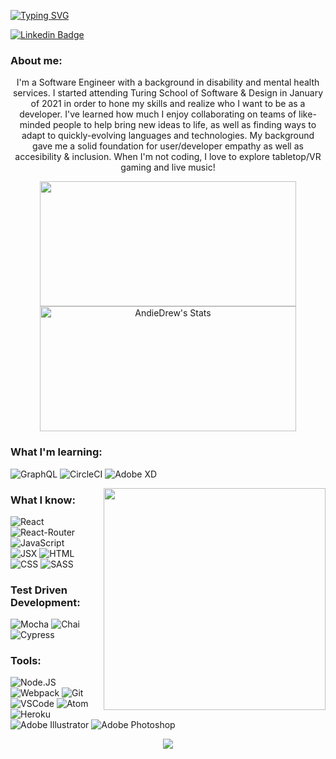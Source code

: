 [![Typing SVG](https://readme-typing-svg.herokuapp.com?color=11F766&lines=Hello+World!+%F0%9F%91%8B+I'm+Zach)](https://git.io/typing-svg)

[![Linkedin Badge](https://img.shields.io/badge/-LinkedIn-0e76a8?style=flat-square&logo=Linkedin&logoColor=white)](https://www.linkedin.com/in/zachjjohns/)



### About me:

<p align='center'>I'm a Software Engineer with a background in disability and mental health services. I started attending Turing School of Software & Design in January of 2021 in order to hone my skills and realize who I want to be as a developer. I've learned how much I enjoy collaborating on teams of like-minded people to help bring new ideas to life, as well as finding ways to adapt to quickly-evolving languages and technologies. My background gave me a solid foundation for user/developer empathy as well as accesibility & inclusion. When I'm not coding, I love to explore tabletop/VR gaming and live music!</p>





<p align='center'> 
  <img width="410"  height="200" src="https://github-readme-stats.vercel.app/api?username=zachjjohns&theme=synthwave&show_icons=true"/>
  
  <img width="410" height="200" src="https://github-readme-streak-stats.herokuapp.com/?user=zachjjohns&theme=synthwave" alt="AndieDrew's Stats" />
</p>

<h3 > What I'm learning: </h3>

<p>
  <img alt="GraphQL" src="https://img.shields.io/badge/-GraphQL-E434AA?logo=graphql&logoColor=white&style=for-the-badge"/>
  <img alt="CircleCI" src="https://img.shields.io/badge/-CircleCI-343434?logo=circleci&logoColor=white&style=for-the-badge"/>
  <img alt="Adobe XD" src="https://img.shields.io/badge/-Adobe%20XD-FF61F6?logo=adobexd&logoColor=white&style=for-the-badge"/>
</p>

<img align="right" height="355" width="355" alt="" src="./assets/skellykitty.gif" />

<h3 > What I know: </h3>

<p >
  <img alt="React" src="https://img.shields.io/badge/-React-211f20?logo=react&logoColor=61DAFB&style=for-the-badge"/>
  <img alt="React-Router" src="https://img.shields.io/badge/-React%20Router-211f20?logo=react-router&logoColor=61DAFB&style=for-the-badge"/>
  <img alt="JavaScript" src="https://img.shields.io/badge/-javascript-302f2f?logo=javascript&logoColor=F7DF1E&style=for-the-badge"/>
    </br>
  <img alt="JSX" src="https://img.shields.io/badge/-jsx-302f2f?logo=javascript&logoColor=9428cb&style=for-the-badge"/>
  <img alt="HTML" src="https://img.shields.io/badge/-html5-E34F26?logo=html5&logoColor=white&style=for-the-badge"/>
  <img alt="CSS" src="https://img.shields.io/badge/-css-1572B6?logo=css3&logoColor=white&style=for-the-badge"/>
  <img alt="SASS" src="https://img.shields.io/badge/-sass-CC6699?logo=sass&logoColor=white&style=for-the-badge"/>
</p>


<h3 > Test Driven Development: </h3>

<p >
  <img alt="Mocha" src="https://img.shields.io/badge/-mocha-8D6748?logo=mocha&logoColor=white&style=for-the-badge"/>
  <img alt="Chai" src="https://img.shields.io/badge/-chai-F7EFDF?logo=chai&logoColor=A30701&style=for-the-badge"/>
  <img alt="Cypress" src="https://img.shields.io/badge/-cypress-black?logo=cypress&logoColor=white&style=for-the-badge"/>
</p>


<h3 > Tools: </h3>

<p >
<img alt="Node.JS" src="https://img.shields.io/badge/-Node.js-333333?logo=node-dot-js&logoColor=339933&style=for-the-badge"/>
<img alt="Webpack" src="https://img.shields.io/badge/-webpack-242424?logo=webpack&logoColor=8DD6F9&style=for-the-badge"/>
<img alt="Git" src="https://img.shields.io/badge/-git-F0F0E8?logo=git&logoColor=F05032&style=for-the-badge"/>
  </br>
<img alt="VSCode" src="https://img.shields.io/badge/-VSCode-2C2C32?logo=visual-studio-code&logoColor=007ACC&style=for-the-badge"/>
<img alt="Atom" src="https://img.shields.io/badge/-atom-363438?logo=atom&logoColor=5FB57D&style=for-the-badge"/>
<img alt="Heroku" src="https://img.shields.io/badge/-heroku-431198?logo=heroku&logoColor=white&style=for-the-badge"/>
</br>
<img alt="Adobe Illustrator" src="https://img.shields.io/badge/-Adobe%20Illustrator-FF9A00?logo=adobeillustrator&logoColor=white&style=for-the-badge"/>
<img alt="Adobe Photoshop" src="https://img.shields.io/badge/-Adobe%20Photoshop-31A8FF?logo=adobephotoshop&logoColor=white&style=for-the-badge"/>
</p>


<p align="center"><img src="https://github-readme-stats.vercel.app/api/top-langs/?username=zachjjohns&langs_count=5&theme=synthwave&layout=compact"/></p>
